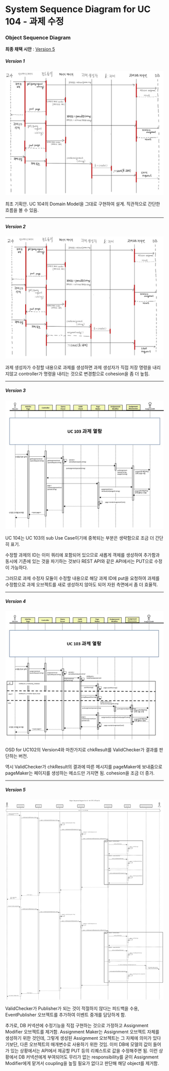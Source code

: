 # System Sequence Diagram for UC 104 - 과제 수정

### Object Sequence Diagram

__최종 채택 시안__ : [Version 5](#version-5)</br>

##### Version 1

![ver1](img/OSD%20for%20UC104(ver1).JPG)



최초 기획안.  UC 104의 Domain Model을 그대로 구현하여 설계. 직관적으로 간단한 흐름을 볼 수 있음.

-------

##### Version 2

![ver2](img/OSD%20for%20UC104(ver2).JPG)



과제 생성자가 수정할 내용으로 과제를 생성하면 과제 생성자가 직접 저장 명령을 내리지않고 controller가 명령을 내리는 것으로 변경함으로 cohesion을 좀 더 높힘.

 

------

##### Version 3

![OSD for UC104(ver3)](img/OSD%20for%20UC104(ver3).jpg)

UC 104는 UC 103의 sub Use Case이기에 중복되는 부분은 생략함으로 조금 더 간단히 표기.

수정할 과제의 ID는 이미 쿼리에 포함되어 있으므로 새롭게 객체를 생성하여 추가함과 동시에 기존에 있는 것을 파기하는 것보다 REST API와 같은 API에서는 PUT으로 수정이 가능하다.

그러므로 과제 수정자 모듈이 수정할 내용으로 해당 과제 ID에 put을 요청하여 과제를 수정함으로 과제 오브젝트를 새로 생성하지 않아도 되어 자원 측면에서 좀 더 효율적. 

------

##### Version 4

![OSD for UC104(ver4)](img/OSD%20for%20UC104(ver4).JPG)

OSD for UC102의 Version4와 마찬가지로 chkResult를 ValidChecker가 결과를 판단하는 버전.

역시 ValidChecker가 chkResult의 결과에 따른 메시지를 pageMaker에 보내줌으로 pageMaker는 페이지를 생성하는 메소드만 가지면 됨. cohesion을 조금 더 증가.

-------

##### Version 5

![ver4](img/OSD%20for%20UC104(ver5).png)

ValidChecker가 Publisher가 되는 것이 적절하지 않다는 피드백을 수용, EventPublisher 오브젝트를 추가하여 이벤트 중개를 담당하게 함.

추가로, DB 커넥션에 수정기능을 직접 구현하는 것으로 가정하고 Assignment Modifier 오브젝트를 제거함. Assignment Maker는 Assignment 오브젝트 자체를 생성하기 위한 것인데, 그렇게 생성된 Assignment 오브젝트는 그 자체에 의미가 있다기보단, 다른 오브젝트의 매개변수로 사용하기 위한 것임. 이미 DB에 모델의 값이 들어가 있는 상황에서는 API에서 제공할 PUT 등의 리퀘스트로 값을 수정해주면 됨. 
이런 상황에서 DB 커넥션에게 부여되어도 무리가 없는 responsibility를 굳이 Assignment Modifier에게 맡겨서 coupling을 높힐 필요가 없다고 판단해 해당 object를 제거함.

